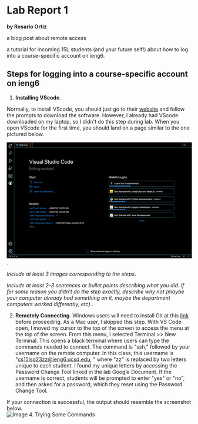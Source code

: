 # Lab Report 1 
**by Rosario Ortiz**

 a blog post about remote access
 
a tutorial for incoming 15L students (and your future self!) about how to log into a course-specific account on ieng6.

## Steps for logging into a course-specific account on ieng6
1. **Installing VScode**.  

Normally, to install VScode, you should just go to their [website](https://code.visualstudio.com/) and follow the prompts to download the software. However, I already had VScode downloaded on my laptop, so I didn't do this step during lab. When you open VScode for the first time, you should land on a page similar to the one pictured below.  

![Image](https://github.com/tritonro/cse15l-lab-reports/blob/2b955bde42290f217ebc6e23d04460a762bec9f2/images/vsCode_ss.png). 

*Include at least 3 images corresponding to the steps*. 

*Include at least 2-3 sentences or bullet points describing what you did. If for some reason you didn’t do the step exactly, describe why not (maybe your computer already had something on it, maybe the department computers worked differently, etc).*. 

2. **Remotely Connecting**. 
Windows users will need to install Git at this [link](https://gitforwindows.org/) before proceeding. As a Mac user, I skipped this step. With VS Code open, I moved my cursor to the top of the screen to access the menu at the top of the screen. From this menu, I selected Terminal >> New Terminal. This opens a black terminal where users can type the commands needed to connect. The command is "ssh," followed by your username on the remote computer. In this class, this username is "cs15lsp23zz@ieng6.ucsd.edu, " where "zz" is replaced by two letters unique to each student. I found my unique letters by accessing the Password Change Tool linked in the lab Google Document. If the username is correct, students will be prompted to enter "yes" or "no", and then asked for a password, which they reset using the Password Change Tool.   
  
  If your connection is successful, the output should resemble the screenshot below.  
  ![Image]()
4. Trying Some Commands
